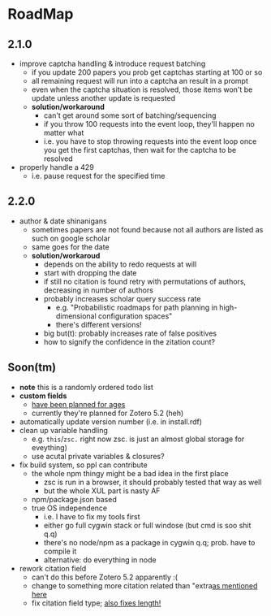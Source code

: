 # RoadMap

## 2.1.0
- improve captcha handling & introduce request batching
    - if you update 200 papers you prob get captchas starting at 100 or so
    - all remaining request will run into a captcha an result in a prompt
    - even when the captcha situation is resolved, those items won't be update unless another update is requested
    - **solution/workaround**
        - can't get around some sort of batching/sequencing
        - if you throw 100 requests into the event loop, they'll happen no matter what
        - i.e. you have to stop throwing requests into the event loop once you get the first captchas, then wait for the captcha to be resolved
- properly handle a 429
    - i.e. pause request for the specified time

## 2.2.0
- author & date shinanigans
    - sometimes papers are not found because not all authors are listed as such on google scholar
    - same goes for the date
    - **solution/workaroud**
        - depends on the ability to redo requests at will
        - start with dropping the date
        - if still no citation is found retry with permutations of authors, decreasing in number of authors
        - probably increases scholar query success rate
            - e.g. "Probabilistic roadmaps for path planning in high-dimensional configuration spaces"
            - there's different versions!
        - big but(t): probably increases rate of false positives
        - how to signify the confidence in the zitation count?

## Soon(tm)
- **note** this is a randomly ordered todo list
- **custom fields**
    - [have been planned for ages](https://forums.zotero.org/discussion/65301/adding-a-custom-information-field)
    -  currently they're planned for Zotero 5.2 (heh)
- automatically update version number (i.e. in install.rdf)
- clean up variable handling
    - e.g. `this`/`zsc.` right now zsc. is just an almost global storage for eveything)
    - use acutal private variables & closures?
- fix build system, so ppl can contribute
    - the whole npm thingy might be a bad idea in the first place
        - zsc is run in a browser, it should probably tested that way as well
        - but the whole XUL part is nasty AF
    - npm/package.json based
    - true OS independence
        - i.e. I have to fix my tools first
        - either go full cygwin stack or full windose (but cmd is soo shit q.q)
        - there's no node/npm as a package in cygwin q.q; prob. have to compile it
        - alternative: do everything in node
- rework citation field
    - can't do this before Zotero 5.2 apparently :(
    - change to something more citation related than "extra[as mentioned here](https://github.com/beloglazov/zotero-scholar-citations/issues/37)
    - fix citation field type; [also fixes length!](https://github.com/beloglazov/zotero-scholar-citations/issues/31)
